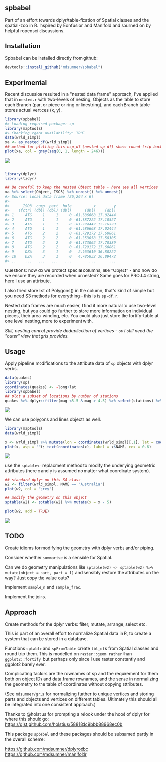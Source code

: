 <!-- README.md is generated from README.Rmd. Please edit that file -->
spbabel
-------

Part of an effort towards dplyr/table-fication of Spatial classes and the spatial-zoo in R. Inspired by Eonfusion and Manifold and spurned on by helpful ropensci discussions.

Installation
------------

Spbabel can be installed directly from github:

``` r
devtools::install_github("mdsumner/spbabel")
```

Experimental
------------

Recent discussion resulted in a "nested data frame" approach, I've applied that in `nested.r` with two-levels of nesting, Objects as the table to store each Branch (part or piece or ring or linestring), and each Branch table stores actual vertices (x, y).

``` r
library(spbabel)
#> Loading required package: sp
library(maptools)
#> Checking rgeos availability: TRUE
data(wrld_simpl)
xa <- as_nested_df(wrld_simpl)
## method for plotting this nsp_df (nested sp df) shows round-trip back to Spatial
plot(xa, col = grey(seq(0, 1, length = 246)))
```

![](README-unnamed-chunk-3-1.png)<!-- -->

``` r

library(dplyr)
library(tidyr)

## Be careful to keep the nested Object table - here see all vertices
xa %>% select(Object, ISO3) %>% unnest() %>% unnest()
#> Source: local data frame [26,264 x 6]
#> 
#>      ISO3  cump  part  hole          x        y
#>    (fctr) (dbl) (dbl) (dbl)      (dbl)    (dbl)
#> 1     ATG     1     1     0 -61.686668 17.02444
#> 2     ATG     1     1     0 -61.887222 17.10527
#> 3     ATG     1     1     0 -61.794449 17.16333
#> 4     ATG     1     1     0 -61.686668 17.02444
#> 5     ATG     2     2     0 -61.729172 17.60861
#> 6     ATG     2     2     0 -61.853058 17.58305
#> 7     ATG     2     2     0 -61.873062 17.70389
#> 8     ATG     2     2     0 -61.729172 17.60861
#> 9     DZA     3     1     0   2.963610 36.80222
#> 10    DZA     3     1     0   4.785832 36.89472
#> ..    ...   ...   ...   ...        ...      ...
```

Questions: how do we protect special columns, like "Object" - and how do we ensure they are recorded when unnested? Same goes for PROJ.4 string, here I use an attribute.

I also tried store list of Polygons() in the column, that's kind of simple but you need S3 methods for everything - this is is `sp-df.r`.

Nested data frames are much easier, I find it more natural to use two-level nesting, but you could go further to store more information on individual pieces, their area, winding, etc. You could also just store the fortify-table at one level nesting, more to experiment with.

*Still, nesting cannot provide deduplication of vertices - so I still need the "outer" view that gris provides.*

Usage
-----

Apply pipeline modifications to the attribute data of `sp` objects with dplyr verbs.

``` r
data(quakes)
library(sp)
coordinates(quakes) <- ~long+lat
library(spbabel)
## plot a subset of locations by number of stations
quakes %>% dplyr::filter(mag <5.5 & mag > 4.5) %>% select(stations) %>% spplot
```

![](README-unnamed-chunk-4-1.png)<!-- -->

We can use polygons and lines objects as well.

``` r
library(maptools)
data(wrld_simpl)

x <- wrld_simpl %>% mutate(lon = coordinates(wrld_simpl)[,1], lat = coordinates(wrld_simpl)[,2]) %>% filter(lat < -20, lon > 60) %>% select(NAME)
plot(x, asp = ""); text(coordinates(x), label = x$NAME, cex = 0.6)
```

![](README-unnamed-chunk-5-1.png)<!-- -->

use the `sptable<-` replacment method to modify the underlying geometric attributes (here `x` and `y` is assumed no matter what coordinate system).

``` r
## standard dplyr on this S4 class
w2 <- filter(wrld_simpl, NAME == "Australia")
plot(w2, col = "grey")

## modify the geometry on this object
sptable(w2) <- sptable(w2) %>% mutate(x = x - 5)

plot(w2, add = TRUE)
```

![](README-unnamed-chunk-6-1.png)<!-- -->

TODO
----

Create idioms for modifying the geometry with dplyr verbs and/or piping.

Consider whether `summarise` is a sensible for Spatial.

Can we do geometry manipulations like `sptable(w2) <- sptable(w2) %>% mutate(object = part, part = 1)` and sensibly restore the attributes on the way? Just copy the value outs?

Implement `sample_n` and `sample_frac`.

Implement the joins.

Approach
--------

Create methods for the dplyr verbs: filter, mutate, arrange, select etc.

This is part of an overall effort to normalize Spatial data in R, to create a system that can be stored in a database.

Functions `sptable` and `spFromTable` create `tbl_df`s from Spatial classes and round trip them. This is modelled on `raster::geom rather` than `ggplot2::fortify`, but perhaps only since I use raster constantly and ggplot2 barely ever.

Complicating factors are the rownames of sp and the requirement for them both on object IDs and data.frame rownames, and the sense in normalizing the geometry to the table of coordinates without copying attributes.

(See `mdsumner/gris` for normalizing further to unique vertices and storing parts and objects and vertices on different tables. Ultimately this should all be integrated into one consistent approach.)

Thanks to @holstius for prompting a relook under the hood of dplyr for where this should go: <https://gist.github.com/holstius/58818dc9bbb88968ec0b>

This package `spbabel` and these packages should be subsumed partly in the overall scheme:

<https://github.com/mdsumner/dplyrodbc> <https://github.com/mdsumner/manifoldr>

